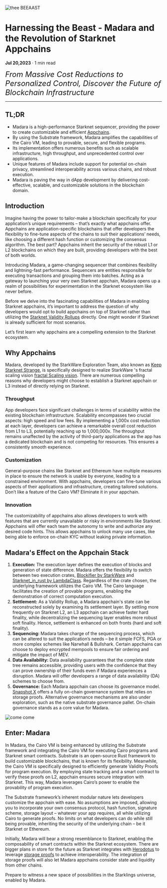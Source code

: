 ![thee BEEAAST](https://imgur.com/EBwBNnB.jpg)

# Harnessing the Beast - Madara and the Revolution of Starknet Appchains

**Jul 20,2023** · 1 min read

<font size=5>_From Massive Cost Reductions to Personalized Control, Discover the
Future of Blockchain Infrastructure_</font>

---

## TL;DR

- Madara is a high-performance Starknet sequencer, providing the power to create
  customizable and efficient
  [Appchains](https://www.starknet.io/en/posts/ecosystem/the-starknet-stacks-growth-spurt).
- By using the Substrate framework, Madara amplifies the capabilities of the
  Cairo VM, leading to provable, secure, and flexible programs.
- Its implementation offers numerous benefits such as scalable infrastructure,
  high throughput, and unprecedented control over applications.
- Unique features of Madara include support for potential on-chain privacy,
  streamlined interoperability across various chains, and robust execution.
- Madara is paving the way in dApp development by delivering cost-effective,
  scalable, and customizable solutions in the blockchain domain.

## Introduction

Imagine having the power to tailor-make a blockchain specifically for your
application’s unique requirements – that’s exactly what appchains offer.
Appchains are application-specific blockchains that offer developers the
flexibility to fine-tune aspects of the chains to suit their applications’
needs, like choosing a different hash function or customizing the consensus
algorithm. The best part? Appchains inherit the security of the robust L1 or L2
blockchains on which they are built, providing developers with the best of both
worlds.

Introducing Madara, a game-changing sequencer that combines flexibility and
lightning-fast performance. Sequencers are entities responsible for executing
transactions and grouping them into batches. Acting as a gateway to launching
your very own Starknet appchain, Madara opens up a realm of possibilities for
experimentation in the Starknet ecosystem like never before.

Before we delve into the fascinating capabilities of Madara in enabling Starknet
appchains, it’s important to address the question of why developers would opt to
build appchains on top of Starknet rather than utilizing the
[Starknet Validity Rollups](https://starkware.co/resource/scaling-ethereum-navigating-the-blockchain-trilemma/#:~:text=top%20of%20them.-,Validity%20Rollups,-Validity%20rollups%2C%20also)
directly. One might wonder if Starknet is already sufficient for most scenarios.

Let’s first learn why appchains are a compelling extension to the Starknet
ecosystem.

## Why Appchains

Madara, developed by the StarkWare Exploration Team, also known as
[Keep Starknet Strange](https://github.com/keep-starknet-strange), is
specifically designed to realize StarkWare 's fractal scaling vision
[fractal Scaling vision](https://medium.com/starkware/fractal-scaling-from-l2-to-l3-7fe238ecfb4f).
There are numerous compelling reasons why developers might choose to establish a
Starknet appchain or L3 instead of directly relying on Starknet.

### Throughput

App developers face significant challenges in terms of scalability within the
existing blockchain infrastructure. Scalability encompasses two crucial aspects:
high speed and low fees. By implementing a 1,000x cost reduction at each layer,
developers can achieve a remarkable overall cost reduction from L1 to L3,
potentially reaching up to 1,000,000x. The throughput remains unaffected by the
activity of third-party applications as the app has a dedicated blockchain and
is not competing for resources. This ensures a consistently smooth experience.

### Customization

General-purpose chains like Starknet and Ethereum have multiple measures in
place to ensure the network is usable by everyone, leading to a constrained
environment. With appchains, developers can fine-tune various aspects of their
applications and infrastructure, creating tailored solutions. Don’t like a
feature of the Cairo VM? Eliminate it in your appchain.

### Innovation

The customizability of appchains also allows developers to work with features
that are currently unavailable or risky in environments like Starknet. Appchains
will offer each team the autonomy to write and authorize any desired code hints.
This allows appchains to unlock many use cases, like being able to enforce
on-chain KYC without leaking private information.

## Madara's Effect on the Appchain Stack

1. **Execution:** The execution layer defines the execution of blocks and
   generation of state difference. Madara offers the flexibility to switch
   between two execution crates,
   [Blockifier by StarkWare](https://github.com/starkware-libs/blockifier) and
   [Starknet_in_rust by LambdaClass](https://github.com/lambdaclass/starknet_in_rust).
   Regardless of the crate chosen, the underlying framework utilizes the Cairo
   VM. The Cairo language facilitates the creation of provable programs,
   enabling the demonstration of correct computation execution.
2. **Settlement:** As a Validity Rollup, a Madara appchain's state can be
   reconstructed solely by examining its settlement layer. By settling more
   frequently on Starknet L2, an L3 appchain can achieve faster hard finality,
   while decentralizing the sequencing layer enables more robust soft finality.
   Hence, settlement is enhanced on both fronts (hard and soft finality).
3. **Sequencing:** Madara takes charge of the sequencing process, which can be
   altered to suit the application’s needs – be it simple FCFS, PGA or more
   complex schemes like Narwhall & Bullshark. Certain appchains can choose to
   deploy encrypted mempools to ensure fair ordering and mitigate the impact of
   MEV.
4. **Data Availability:** Data availability guarantees that the complete state
   tree remains accessible, providing users with the confidence that they can
   prove ownership of their funds even if Madara experiences a disruption.
   Madara will offer developers a range of data availability (DA) schemes to
   choose from.
5. **Governance:** Each Madara appchain can choose its governance model.
   [Snapshot X](https://twitter.com/SnapshotLabs) offers a fully on-chain
   governance system that relies on storage proofs. Alternative governance
   mechanisms are also under exploration, such as the native substrate
   governance pallet. On-chain governance stands as a core value for Madara.

![come come](https://lh4.googleusercontent.com/i7bXi2IPV-LTLzEgueA2SPHGULUFDj1OX4IznOQr5BeZe0hcey-VXA5TOV6q9XaVqBGAcYiie7u7uxw7q1ByZxjkPQKHERqKJTxhdDdTSgBQy8smyNO3jEHiNJv7Eqh8BMxjj4fFlQAW6gm-hQMzyIU)

## Enter: Madara

In Madara, the Cairo VM is being enhanced by utilizing the Substrate framework
and integrating the Cairo VM for executing Cairo programs and Starknet smart
contracts. Substrate is an open-source Rust framework to build customizable
blockchains, that is known for its flexibility. Meanwhile, the Cairo VM is
specifically designed to efficiently generate Validity Proofs for program
execution. By employing state tracking and a smart contract to verify these
proofs on L2, appchain ensures secure integration with Starknet. This way,
Madara leverages Cairo’s power to enable the provability of program execution.

The Substrate framework’s inherent modular nature lets developers customize the
appchain with ease. No assumptions are imposed, allowing you to incorporate your
own consensus protocol, hash function, signature scheme, storage layout –
whatever your app requires, all while utilizing Cairo to generate proofs. No
limits on what developers can do while still being provable, inheriting the
security of the underlying chain – be it Starknet or Ethereum.

Initially, Madara will bear a strong resemblance to Starknet, enabling the
composability of smart contracts within the Starknet ecosystem. There are bigger
plans in store for the future as Starknet integrates with
[Herodotus](https://www.herodotus.dev/) to leverage
[storage proofs](https://starkware.medium.com/what-are-storage-proofs-and-how-can-they-improve-oracles-e0379108720a)
to achieve interoperability. The integration of storage proofs will also let
Madara appchains consider state and liquidity from other chains.

Prepare to witness a new space of possibilities in the Starklings universe,
enabled by Madara.
